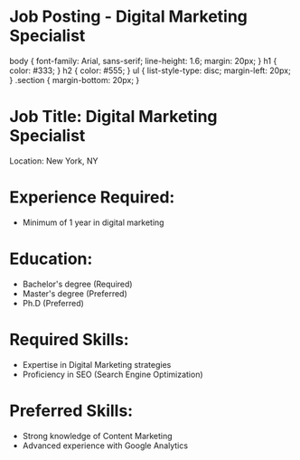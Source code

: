 # Job Posting - Digital Marketing Specialist

body {
font-family: Arial, sans-serif;
line-height: 1.6;
margin: 20px;
}
h1 {
color: #333;
}
h2 {
color: #555;
}
ul {
list-style-type: disc;
margin-left: 20px;
}
.section {
margin-bottom: 20px;
}

# Job Title: Digital Marketing Specialist

Location: New York, NY

# Experience Required:

- Minimum of 1 year in digital marketing

# Education:

- Bachelor's degree (Required)
- Master's degree (Preferred)
- Ph.D (Preferred)

# Required Skills:

- Expertise in Digital Marketing strategies
- Proficiency in SEO (Search Engine Optimization)

# Preferred Skills:

- Strong knowledge of Content Marketing
- Advanced experience with Google Analytics
